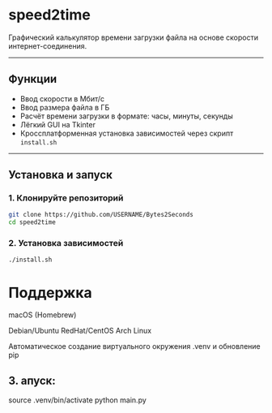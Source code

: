 # speed2time

Графический калькулятор времени загрузки файла на основе скорости интернет-соединения.

---

## Функции
- Ввод скорости в Мбит/с  
- Ввод размера файла в ГБ  
- Расчёт времени загрузки в формате: часы, минуты, секунды  
- Лёгкий GUI на Tkinter  
- Кроссплатформенная установка зависимостей через скрипт `install.sh`

---

## Установка и запуск

### 1. Клонируйте репозиторий
```bash
git clone https://github.com/USERNAME/Bytes2Seconds
cd speed2time
```

### 2. Установка зависимостей
```bash
./install.sh
```
# Поддержка
macOS (Homebrew)

Debian/Ubuntu
RedHat/CentOS
Arch Linux

Автоматическое создание виртуального окружения .venv и обновление pip

## 3. апуск:
source .venv/bin/activate
python main.py
